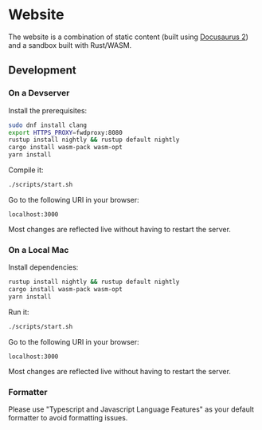 # Website

The website is a combination of static content (built using
[Docusaurus 2](https://docusaurus.io/)) and a sandbox built with Rust/WASM.

## Development

### On a Devserver

Install the prerequisites:

```bash
sudo dnf install clang
export HTTPS_PROXY=fwdproxy:8080
rustup install nightly && rustup default nightly
cargo install wasm-pack wasm-opt
yarn install
```

Compile it:

```bash
./scripts/start.sh
```

Go to the following URI in your browser:

```
localhost:3000
```

Most changes are reflected live without having to restart the server.

### On a Local Mac

Install dependencies:

```bash
rustup install nightly && rustup default nightly
cargo install wasm-pack wasm-opt
yarn install
```

Run it:

```bash
./scripts/start.sh
```

Go to the following URI in your browser:

```
localhost:3000
```

Most changes are reflected live without having to restart the server.

### Formatter

Please use "Typescript and Javascript Language Features" as your default
formatter to avoid formatting issues.
